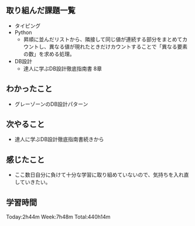 ## 取り組んだ課題一覧
- タイピング
- Python
    - 昇順に並んだリストから、隣接して同じ値が連続する部分をまとめてカウントし、異なる値が現れたときだけカウントすることで「異なる要素の数」を求める処理。
- DB設計
    - 達人に学ぶDB設計徹底指南書 8章
## わかったこと
- グレーゾーンのDB設計パターン
## 次やること
- 達人に学ぶDB設計徹底指南書続きから
## 感じたこと
- ここ数日自分に負けて十分な学習に取り組めていないので、気持ちを入れ直していきたい。
## 学習時間
Today:2h44m Week:7h48m Total:440h14m